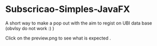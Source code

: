 # Subscricao-Simples-JavaFX
A short way to make a pop out with the aim to regist on UBI data base (obvlsy do not work :) )


Click on the preview.png to see what is expected .
